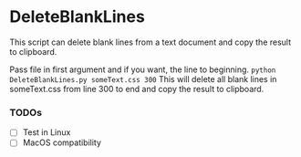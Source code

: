 # DeleteBlankLines

This script can delete blank lines from a text document and copy the result to clipboard.

Pass file in first argument and if you want, the line to beginning.
`python DeleteBlankLines.py someText.css 300`
This will delete all blank lines in someText.css from line 300 to end and copy the result to clipboard.

### TODOs

- [ ] Test in Linux
- [ ] MacOS compatibility
